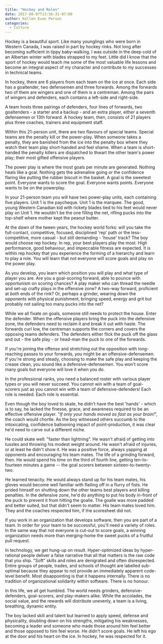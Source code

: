 ```yaml
---
title: "Hockey and Roles"
date: 2017-08-07T13:56:31-07:00
author: Kellen Evan Person
categories:
  - Culture
---
```


Hockey is a beautiful sport. Like many younglings who were born in Western Canada, I was raised in part by hockey rinks. Not long after becoming sufficient in tippy baby-walking, I was outside in the deep cold of an Albertan winter with blades strapped to my feet. Little did I know that the sport of hockey would teach me some of the most valuable life lessons and become an integral aspect of my character and contribute to my successes in technical teams.

In hockey, there are 6 players from each team on the ice at once. Each side has a goaltender, two defensemen and three forwards. Among the forwards two of them are wingers and one of them is a centreman. Among the pairs of wingers and defenders, each contains a left-side and right-side.

A team hosts three pairings of defenders, four lines of forwards, two goaltenders - a starter and a backup - and an extra player, either a seventh defensemen or 13th forward. A hockey team, then, consists of 21 players plus three coaches, trainers and equipment staff.

Within this 21-person unit, there are two flavours of special teams. Special teams are the penalty kill or the power-play. When someone takes a penalty, they are banished from the ice into the penalty box where they watch their team play short-handed and feel shame. When a team is short-handed the penalty killers are dispatched to thwart the other team's power play; their most gifted offensive players.

The power play is where the most goals per minute are generated. Nothing heals like a goal. Nothing gets the adrenaline going or the confidence flaring like putting the rubber biscuit in the basket. A goal is the sweetest point. Everyone wants to score the goal. Everyone wants points. Everyone wants to be on the powerplay.

In your 21-person team you will have two power-play units, each containing five players. Unit 1 is the paycheque. Unit 1 is the marquee. The good, young Western Canadian kid with rickety blades tied to his feet would never play on Unit 1. He wouldn't be the one filling the net, rifling pucks into the top-shelf where mother kept the peanut butter.

At the dawn of the tween years, the hockey world forks: will you take the full-contact, competitive, focused, disciplined 'rep' path or the less-competitive, more casual - but still demanding - 'house' track? The boy would choose rep hockey. In rep, your best players play the most. High performance, good behaviour, and impeccable fitness are expected. It is within rep hockey that you experience the forming of a hierarchy and learn to play a role. You will learn that not everyone will score goals and play on the power play.

As you develop, you learn which position you will play and what type of player you are. Are you a goal-scoring forward, able to pounce with opportunism on scoring chances? A play maker who can thread the needle and set-up crafty plays in the offensive zone? A two-way forward, proficient at _both_ ends of the rink? Or, perhaps a grinder, wearing down the opponents with physical punishment, bringing speed, energy and grit but probably not sailing too many pucks into the net?

While we all fixate on goals, someone still needs to protect the house. Enter the defender. When the offensive players bring the puck into the defensive zone, the defenders need to reclaim it and break it out with haste. The forwards curl low, the centreman supports the corners and covers the opposing teams defenders. The defenders either flick the puck off the glass and out - the safe play - or head-man the puck to one of the forwards.

If you're joining the offense and stretching out the opposition with long-reaching passes to your forwards, you might be an offensive-defensemen. If you're strong and steady, choosing to make the safe play and keeping the crease clean, you sound like a defensive-defensemen. You won't score many goals but everyone will love it when you do.

In the professional ranks, you need a balanced roster with various player types or you will never succeed. You cannot win with a team of goal-scorers just as you cannot win with a team of defensive-defenders! Each role is needed. Each role is essential.

Even though the boy loved to skate, he didn't have the best 'hands' - which is to say, he lacked the finesse, grace, and awareness required to be an effective offensive player. "_If only your hands moved as fast as your brain!_", the coach would chortle. As the boy witnessed others succumb to the intoxicating, confidence ballooning impact of point-production, it was clear he'd need to carve out a different niche.

He could skate well: "faster than lightning". He wasn't afraid of getting into tussles and throwing his modest weight around. He wasn't afraid of injuries, or at least he didn't show it. He was a positive force, always yapping at opponents and encouraging his team mates. The life of a grinding forward, then. He would spend his time on the third of fourth line, getting ten-to-fourteen minutes a game -- the goal scorers between sixteen-to-twenty-two.

He learned tenacity. He would always stand up for his team mates, his gloves would become well familiar with flailing off in a flurry of fists. He prided himself on shutting down the other teams best players and killing penalties. In the defensive zone, he'd do anything to put his body in-front of the puck to prevent it from hitting the goalie. The goalie was more padded and better suited, but that didn't seem to matter. His team mates loved him. They and the coaches respected him, if the scoresheet did not.

If you work in an organization that develops software, then you are part of a team. In order for your team to be successful, you'll need a variety of roles.  In the same way that not everyone is cut-out to score goals, a winning organization needs more than merging-home the sweet pucks of a fruitful pull request.

In technology, we get hung-up on result. Hyper-optimized ideas by hyper-rational people deliver a false narrative that all that matters is the raw code that you ship. "Soft" skills and roles are denigrated and often disrespected. Entire groups of people, trades, and schools of thought are labelled sub-optimal because they appear to not provide an immediately apparent code-level benefit. Most disappointing is that it happens internally. There is no tradition of organizational solidarity within software. There is no honour.

In this life, we all get humbled. The world needs grinders, defensive-defenders, goal-scorers, and play-makers alike. While the accolades, the social value, and the rewards will distribute unevenly, a team is a living, breathing, dynamic entity.

The boy lacked skill and talent but learned to apply speed, defense and physicality, doubling down on his strengths, mitigating his weaknesses, becoming a leader and someone who made those around him feel better and those opposed to him feel worse. He didn't score goals. He left his ego at the door and his heart on the ice. In hockey, he was respected for it.
